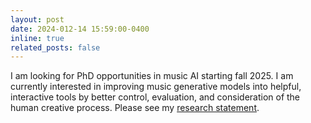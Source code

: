 ```yaml
---
layout: post
date: 2024-012-14 15:59:00-0400
inline: true
related_posts: false
---
```


I am looking for PhD opportunities in music AI starting fall 2025. I am currently interested in improving music generative models into helpful, interactive tools by better control, evaluation, and consideration of the human creative process. Please see my [research statement](./blog/2024/research-interest-2024dec/).